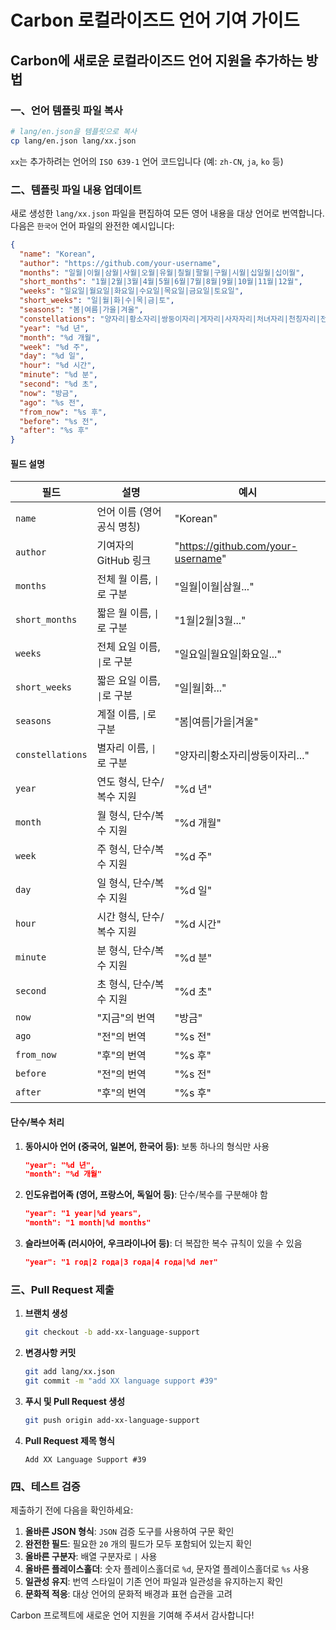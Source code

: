 # Carbon 로컬라이즈드 언어 기여 가이드

## Carbon에 새로운 로컬라이즈드 언어 지원을 추가하는 방법

### 一、언어 템플릿 파일 복사

 ```bash
 # lang/en.json을 템플릿으로 복사
 cp lang/en.json lang/xx.json
 ```
 `xx`는 추가하려는 언어의 `ISO 639-1` 언어 코드입니다 (예: `zh-CN`, `ja`, `ko` 등)

### 二、템플릿 파일 내용 업데이트

새로 생성한 `lang/xx.json` 파일을 편집하여 모든 영어 내용을 대상 언어로 번역합니다. 다음은 `한국어` 언어 파일의 완전한 예시입니다:

```json
{
  "name": "Korean",
  "author": "https://github.com/your-username",
  "months": "일월|이월|삼월|사월|오월|유월|칠월|팔월|구월|시월|십일월|십이월",
  "short_months": "1월|2월|3월|4월|5월|6월|7월|8월|9월|10월|11월|12월",
  "weeks": "일요일|월요일|화요일|수요일|목요일|금요일|토요일",
  "short_weeks": "일|월|화|수|목|금|토",
  "seasons": "봄|여름|가을|겨울",
  "constellations": "양자리|황소자리|쌍둥이자리|게자리|사자자리|처녀자리|천칭자리|전갈자리|사수자리|염소자리|물병자리|물고기자리",
  "year": "%d 년",
  "month": "%d 개월",
  "week": "%d 주",
  "day": "%d 일",
  "hour": "%d 시간",
  "minute": "%d 분",
  "second": "%d 초",
  "now": "방금",
  "ago": "%s 전",
  "from_now": "%s 후",
  "before": "%s 전",
  "after": "%s 후"
}
```

#### 필드 설명

| 필드 | 설명 | 예시 |
|------|------|------|
| `name` | 언어 이름 (영어 공식 명칭) | "Korean" |
| `author` | 기여자의 GitHub 링크 | "https://github.com/your-username" |
| `months` | 전체 월 이름, `\|`로 구분 | "일월\|이월\|삼월..." |
| `short_months` | 짧은 월 이름, `\|`로 구분 | "1월\|2월\|3월..." |
| `weeks` | 전체 요일 이름, `\|`로 구분 | "일요일\|월요일\|화요일..." |
| `short_weeks` | 짧은 요일 이름, `\|`로 구분 | "일\|월\|화..." |
| `seasons` | 계절 이름, `\|`로 구분 | "봄\|여름\|가을\|겨울" |
| `constellations` | 별자리 이름, `\|`로 구분 | "양자리\|황소자리\|쌍둥이자리..." |
| `year` | 연도 형식, 단수/복수 지원 | "%d 년" |
| `month` | 월 형식, 단수/복수 지원 | "%d 개월" |
| `week` | 주 형식, 단수/복수 지원 | "%d 주" |
| `day` | 일 형식, 단수/복수 지원 | "%d 일" |
| `hour` | 시간 형식, 단수/복수 지원 | "%d 시간" |
| `minute` | 분 형식, 단수/복수 지원 | "%d 분" |
| `second` | 초 형식, 단수/복수 지원 | "%d 초" |
| `now` | "지금"의 번역 | "방금" |
| `ago` | "전"의 번역 | "%s 전" |
| `from_now` | "후"의 번역 | "%s 후" |
| `before` | "전"의 번역 | "%s 전" |
| `after` | "후"의 번역 | "%s 후" |

#### 단수/복수 처리

1. **동아시아 언어 (중국어, 일본어, 한국어 등)**: 보통 하나의 형식만 사용
   ```json
   "year": "%d 년",
   "month": "%d 개월"
   ```

2. **인도유럽어족 (영어, 프랑스어, 독일어 등)**: 단수/복수를 구분해야 함
   ```json
   "year": "1 year|%d years",
   "month": "1 month|%d months"
   ```

3. **슬라브어족 (러시아어, 우크라이나어 등)**: 더 복잡한 복수 규칙이 있을 수 있음
   ```json
   "year": "1 год|2 года|3 года|4 года|%d лет"
   ```

### 三、Pull Request 제출

1. **브랜치 생성**
   ```bash
   git checkout -b add-xx-language-support
   ```

2. **변경사항 커밋**
   ```bash
   git add lang/xx.json
   git commit -m "add XX language support #39"
   ```

3. **푸시 및 Pull Request 생성**
   ```bash
   git push origin add-xx-language-support
   ```

4. **Pull Request 제목 형식**
   ```
   Add XX Language Support #39
   ```

### 四、테스트 검증

제출하기 전에 다음을 확인하세요:

1. **올바른 JSON 형식**: `JSON` 검증 도구를 사용하여 구문 확인
2. **완전한 필드**: 필요한 `20` 개의 필드가 모두 포함되어 있는지 확인
3. **올바른 구분자**: 배열 구분자로 `|` 사용
4. **올바른 플레이스홀더**: 숫자 플레이스홀더로 `%d`, 문자열 플레이스홀더로 `%s` 사용
5. **일관성 유지**: 번역 스타일이 기존 언어 파일과 일관성을 유지하는지 확인
6. **문화적 적응**: 대상 언어의 문화적 배경과 표현 습관을 고려

Carbon 프로젝트에 새로운 언어 지원을 기여해 주셔서 감사합니다!
